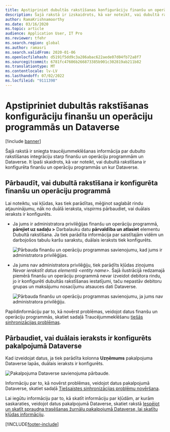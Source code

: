 ```yaml
---
title: Apstipriniet dubultās rakstīšanas konfigurāciju finanšu un operāciju programmās un Dataverse
description: Šajā rakstā ir izskaidrots, kā var noteikt, vai dubultā rakstīšana ir konfigurēta finanšu un operāciju programmās un kur Dataverse.
author: RamaKrishnamoorthy
ms.date: 03/16/2020
ms.topic: article
audience: Application User, IT Pro
ms.reviewer: tfehr
ms.search.region: global
ms.author: ramasri
ms.search.validFrom: 2020-01-06
ms.openlocfilehash: d5191f5dd9c3a286abac622aede07d04fb72a8f7
ms.sourcegitcommit: 6781fc47606b266873385b901c302819ab211b82
ms.translationtype: MT
ms.contentlocale: lv-LV
ms.lasthandoff: 07/02/2022
ms.locfileid: "9111398"
---
```

# <a name="verify-dual-write-configuration-in-finance-and-operations-apps-and-dataverse"></a>Apstipriniet dubultās rakstīšanas konfigurāciju finanšu un operāciju programmās un Dataverse

[!include [banner](../../includes/banner.md)]





Šajā rakstā ir sniegta traucējummeklēšanas informācija par dubulto rakstīšanas integrāciju starp finanšu un operāciju programmām un Dataverse. It īpaši skaidrots, kā var noteikt, vai dubultā rakstīšana ir konfigurēta finanšu un operāciju programmās un kur Dataverse.

## <a name="verify-that-dual-write-is-configured-in-a-finance-and-operations-app"></a>Pārbaudīt, vai dubultā rakstīšana ir konfigurēta finanšu un operāciju programmā

Lai noteiktu, vai kļūdas, kas tiek parādītas, mēģinot saglabāt rindu atjauninājumu, nāk no duālā ieraksta, vispirms pārbaudiet, vai duālais ieraksts ir konfigurēts.

+ Ja jums ir administratora privilēģijas finanšu un operāciju programmā, **pārejiet uz sadaļu \>** Darbalauku datu **pārvaldība un atlasiet** elementu Dubultā rakstīšana. Ja tiek parādīta informācija par saistītajām vidēm un darbojošos tabulu karšu sarakstu, duālais ieraksts tiek konfigurēts.

    ![Pārbauda finanšu un operāciju programmas savienojumu, kad jums ir administratora privilēģijas.](media/verify_fin_ops_1.png)

+ Ja jums nav administratora privilēģiju, tiek parādīts kļūdas ziņojums *Nevar ierakstīt datus elementā \<entity name\>*. Šajā ilustrācijā redzamajā piemērā finanšu un operāciju programmā nevar izveidot debitora rindu, jo ir konfigurēti dubultās rakstīšanas iestatījumi, taču nepastāv debitoru grupas un maksājumu nosacījumu atsauces dati Dataverse.

    ![Pārbauda finanšu un operāciju programmas savienojumu, ja jums nav administratora privilēģiju.](media/verify_fin_ops_2.png)

Papildinformāciju par to, kā novērst problēmas, veidojot datus finanšu un operāciju programmās, skatiet sadaļā Traucējummeklēšanu [tiešās sinhronizācijas problēmas](dual-write-troubleshooting-live-sync.md).

## <a name="verify-that-dual-write-is-configured-in-dataverse"></a>Pārbaudiet, vai duālais ieraksts ir konfigurēts pakalpojumā Dataverse

Kad izveidojat datus, ja tiek parādīta kolonna **Uzņēmums** pakalpojuma Dataverse lapās, duālais ieraksts ir konfigurēts.

![Pakalpojuma Dataverse savienojuma pārbaude.](media/verify_cds.png)

Informāciju par to, kā novērst problēmas, veidojot datus pakalpojumā Dataverse, skatiet sadaļā [Tiešsaistes sinhronizācijas problēmu novēršana](dual-write-troubleshooting-live-sync.md).

Lai iegūtu informāciju par to, kā skatīt informāciju par kļūdām, ar kurām saskaraties, veidojot datus pakalpojumā Dataverse, skatiet rakstā [Iespējot un skatīt spraudņa trasēšanas žurnālu pakalpojumā Dataverse, lai skatītu kļūdas informāciju](dual-write-troubleshooting.md#enable-view-trace).


[!INCLUDE[footer-include](../../../../includes/footer-banner.md)]
